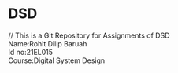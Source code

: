 # DSD

// This is a Git Repository for Assignments of DSD <br>
Name:Rohit Dilip Baruah  <br>
Id no:21EL015  <br>
Course:Digital System Design  <br>
